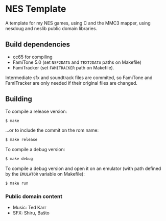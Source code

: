 # NES Template

A template for my NES games, using C and the MMC3 mapper, using nesdoug and neslib public domain libraries.

## Build dependencies

- cc65 for compiling
- FamiTone 5.0 (set `NSF2DATA` and `TEXT2DATA` paths on Makefile)
- FamiTracker (set `FAMITRACKER` path on Makefile).

Intermediate sfx and soundtrack files are commited, so FamiTone and FamiTracker
are only needed if their original files are changed.

## Building

To compile a release version:

```sh
$ make
```

...or to include the commit on the rom name:

```sh
$ make release
```

To compile a debug version:

```sh
$ make debug
```

To compile a debug version and open it on an
emulator (with path defined by the `EMULATOR` variable on Makefile):

```sh
$ make run
```

### Public domain content
* Music: Ted Karr
* SFX: Shiru, Baŝto
